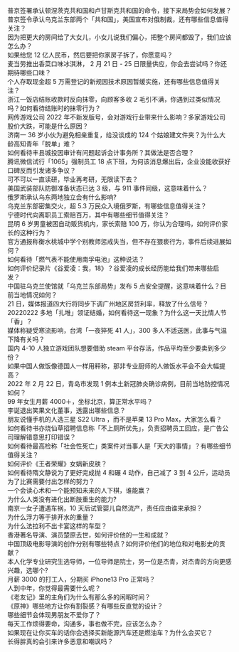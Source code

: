 普京签署承认顿涅茨克共和国和卢甘斯克共和国的命令，接下来局势会如何发展？  
普京签令承认乌克兰东部两个「共和国」，美国宣布对俄制裁，还有哪些信息值得关注？  
因为把更大的房间给了大女儿，小女儿说我们偏心，把整个房间都毁了，我们应该怎么办？  
如果给您 12 亿人民币，然后要把你家房子拆了，你愿意吗？  
麦当劳推出香菜口味冰淇淋， 2 月 21 日 - 25 日限量供应，你会去尝试吗？你还期待哪些口味？  
个人存取现金超 5 万需登记的新规因技术原因暂缓实施，还有哪些信息值得关注？  
浙江一饭店结账收款时反向抹零，向顾客多收 2 毛引不满，你遇到过类似情况吗？如何看待结账时的抹零行为？  
网传游戏公司 2022 年不新发版号，会对游戏行业带来什么影响？多家游戏公司股价大跌，可能是什么原因？  
济南一 36 岁小伙为避免相亲重复，给没谈成的 124 个姑娘建文件夹？为什么大龄高知青年「脱单」难？  
如何看待丰县城投因审计有问题起诉会计事务所？其做法是否合理？  
腾讯微信试行「1065」强制员工 18 点下班，为何该消息爆出后，企业没能收获好口碑反而引发诸多争议？  
可不可以一直读研，毕业再考研，无限读下去？  
美国武装部队防御准备状态已达 3 级，与 911 事件同级，这意味着什么？  
俄罗斯承认乌东两地独立会有什么影响?  
乌克兰东部密集交火，超 5.3 万民众入境俄罗斯，有哪些信息值得关注？  
宁德时代向离职员工索赔百万，其中有哪些细节值得关注？  
昆明 6 岁男童被困自动贩货机内，家长索赔 100 万，你认为合理吗，如何评价家长的这种行为？  
官方通报称衡水桃城中学个别教师惩戒失当，但不存在猥亵行为，事件后续进展如何？  
如何看待「燃气表不能使用南孚电池」这种说法？  
如何评价纪录片《谷爱凌：我，18》？谷爱凌的成长经历能给我们带来哪些启发？  
中国驻乌克兰使馆就「乌克兰东部局势」发布 5 点安全提醒，这意味着什么？目前当地情况如何？  
21 日，媒体报道四大行将同步下调广州地区房贷利率，释放了什么信号？  
20220222 多地「扎堆」领证结婚，如何看待这一现象？为什么这一天比情人节「香」？  
媒体称疑受寒流影响，台湾「一夜猝死 41 人」，300 多人不适送医，此事与气温下降有关吗？  
国内 4-10 人独立游戏团队想要借助 steam 平台存活，作品平均至少要卖到多少份？  
如果中国人做饭像德国人一样用秤称，那非专业厨师的人做饭水平会不会大幅提高？  
2022 年 2 月 22 日，青岛市发现 1 例本土新冠肺炎确诊病例，目前当地防控情况如何？  
99 年女生月薪 4000＋，坐标北京，算正常水平吗？  
李诞退出笑果文化董事，透露出哪些信息？  
朋友说懂手机的人选三星 S22 Ultra ，而不是苹果 13 Pro Max，大家怎么看？  
如何看待书亦烧仙草招聘信息称「不上厕所优先」，负责招聘员工回应，是广告公司理解错意思打印错误？  
如何看待最高检称「社会性死亡」类案件对当事人是「天大的事情」？有哪些细节值得关注？  
如何评价《王者荣耀》女娲新皮肤？  
如何看待隋文静说为了更好完成抛 4 和碾 4 动作，自己减了 3 到 4 公斤，运动员为了比赛需要付出怎样的努力？  
一个会读心术和一个能预知未来的人下棋，谁能赢？  
为什么人类没有进化出断肢重生的能力?  
南京一女子遭遇车祸，10 天后试管婴儿自然流产，责任应由谁来承担？  
为什么浮力等于排开水的重量？  
为什么法拉利不出卡宴这样的车型？  
香港著名导演、演员楚原去世，如何评价他的一生和成就？  
中国顶级电影导演的创作分别有哪些特点？如何评价他们的地位和对电影史的贡献？  
本人化学专业研究生选导师，一位导师是院士，另一位是杰青，对杰青的方向更感兴趣，选哪个?  
月薪 3000 的打工人，分期买 iPhone13 Pro 正常吗？  
人到中年，你觉得最需要什么呢？  
《老友记》里的主角们为什么有那么多的闲暇时间？  
《原神》哪些地方让你有割裂感？有哪些反直觉的设计？  
哪些细节会体现男朋友不爱你了？  
每天工作烦得要命，沟通多，事也做不完，应该怎么办？  
如果现在让你买车的话你会选择买新能源汽车还是燃油车？为什么会买它？  
长得胖真的会引来许多恶意和嘲讽吗？  
